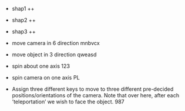 + shap1 ++ 
+ shap2 ++
+ shap3 ++

+ move camera in 6 direction   mnbvcx
+ move object in 3 direction   qweasd
+ spin about one axis    123
+ spin camera on one axis PL

+ Assign three different keys to move to three different pre-decided positions/orientations of the camera. Note that over here, after each ’teleportation’ we wish to face the object. 987
